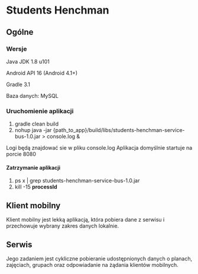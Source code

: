 Students Henchman
=================
## Ogólne
### Wersje
Java JDK 1.8 u101

Android API 16 (Android 4.1+)

Gradle 3.1

Baza danych: MySQL

### Uruchomienie aplikacji
1. gradle clean build
2. nohup java -jar {path_to_app}/build/libs/students-henchman-service-bus-1.0.jar > console.log &

Logi będą znajdować sie w pliku console.log
Aplikacja domyślnie startuje na porcie 8080

#### Zatrzymanie aplikacji
1. ps x | grep students-henchman-service-bus-1.0.jar
2. kill -15 **processId**

## Klient mobilny

Klient mobilny jest lekką aplikacją, która pobiera dane z serwisu i przechowuje wybrany zakres danych lokalnie.

## Serwis

Jego zadaniem jest cykliczne pobieranie udostępnionych danych o planach, zajęciach, grupach oraz odpowiadanie na żądania klientów mobilnych.
